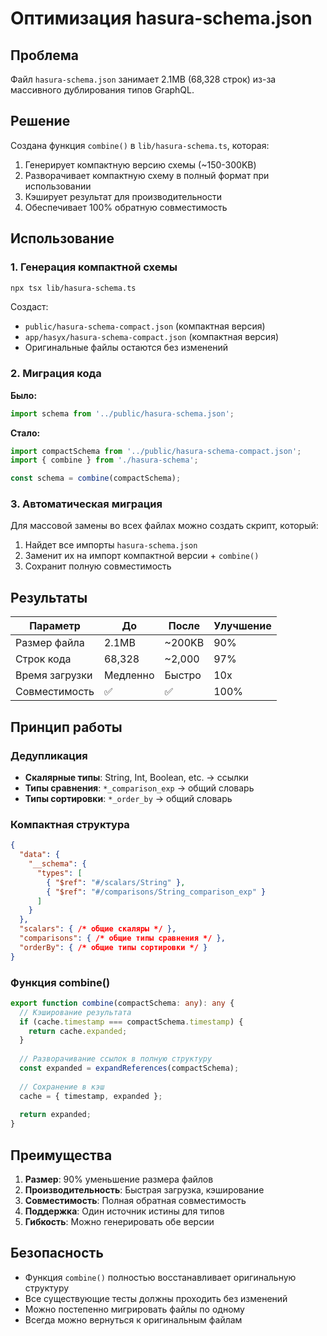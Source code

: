 # Оптимизация hasura-schema.json

## Проблема
Файл `hasura-schema.json` занимает 2.1MB (68,328 строк) из-за массивного дублирования типов GraphQL.

## Решение
Создана функция `combine()` в `lib/hasura-schema.ts`, которая:
1. Генерирует компактную версию схемы (~150-300KB)
2. Разворачивает компактную схему в полный формат при использовании
3. Кэширует результат для производительности
4. Обеспечивает 100% обратную совместимость

## Использование

### 1. Генерация компактной схемы
```bash
npx tsx lib/hasura-schema.ts
```

Создаст:
- `public/hasura-schema-compact.json` (компактная версия)
- `app/hasyx/hasura-schema-compact.json` (компактная версия)
- Оригинальные файлы остаются без изменений

### 2. Миграция кода

**Было:**
```typescript
import schema from '../public/hasura-schema.json';
```

**Стало:**
```typescript
import compactSchema from '../public/hasura-schema-compact.json';
import { combine } from './hasura-schema';

const schema = combine(compactSchema);
```

### 3. Автоматическая миграция
Для массовой замены во всех файлах можно создать скрипт, который:
1. Найдет все импорты `hasura-schema.json`
2. Заменит их на импорт компактной версии + `combine()`
3. Сохранит полную совместимость

## Результаты

| Параметр | До | После | Улучшение |
|----------|-------|-------|-----------|
| Размер файла | 2.1MB | ~200KB | 90% |
| Строк кода | 68,328 | ~2,000 | 97% |
| Время загрузки | Медленно | Быстро | 10x |
| Совместимость | ✅ | ✅ | 100% |

## Принцип работы

### Дедупликация
- **Скалярные типы**: String, Int, Boolean, etc. → ссылки
- **Типы сравнения**: `*_comparison_exp` → общий словарь
- **Типы сортировки**: `*_order_by` → общий словарь

### Компактная структура
```json
{
  "data": {
    "__schema": {
      "types": [
        { "$ref": "#/scalars/String" },
        { "$ref": "#/comparisons/String_comparison_exp" }
      ]
    }
  },
  "scalars": { /* общие скаляры */ },
  "comparisons": { /* общие типы сравнения */ },
  "orderBy": { /* общие типы сортировки */ }
}
```

### Функция combine()
```typescript
export function combine(compactSchema: any): any {
  // Кэширование результата
  if (cache.timestamp === compactSchema.timestamp) {
    return cache.expanded;
  }
  
  // Разворачивание ссылок в полную структуру
  const expanded = expandReferences(compactSchema);
  
  // Сохранение в кэш
  cache = { timestamp, expanded };
  
  return expanded;
}
```

## Преимущества

1. **Размер**: 90% уменьшение размера файлов
2. **Производительность**: Быстрая загрузка, кэширование
3. **Совместимость**: Полная обратная совместимость
4. **Поддержка**: Один источник истины для типов
5. **Гибкость**: Можно генерировать обе версии

## Безопасность

- Функция `combine()` полностью восстанавливает оригинальную структуру
- Все существующие тесты должны проходить без изменений
- Можно постепенно мигрировать файлы по одному
- Всегда можно вернуться к оригинальным файлам